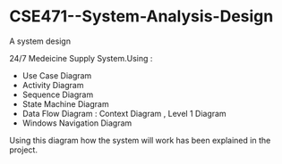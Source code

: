 # CSE471--System-Analysis-Design
A system design 

24/7 Medeicine Supply System.Using :
- Use Case Diagram 
- Activity Diagram 
- Sequence Diagram
- State Machine Diagram
- Data Flow Diagram : Context Diagram , Level 1 Diagram
- Windows Navigation Diagram 

Using this diagram how the system will work has been explained in the project.
